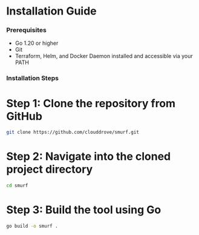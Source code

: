 # Installation Guide

### Prerequisites

- Go 1.20 or higher
- Git
- Terraform, Helm, and Docker Daemon installed and accessible via your PATH

### Installation Steps
   
   # Step 1: Clone the repository from GitHub
   ```bash
   git clone https://github.com/clouddrove/smurf.git
   ```

   # Step 2: Navigate into the cloned project directory
   ```bash
   cd smurf
   ```

   # Step 3: Build the tool using Go
   ```bash
   go build -o smurf .
   ```